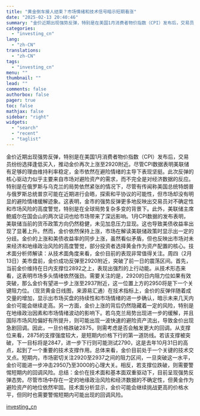 ```yaml
---
title: "黄金倒车接人结束？市场情绪和技术信号暗示短期看涨"
date: "2025-02-13 20:40:46"
summary: "金价近期出现强势反弹，特别是在美国1月消费者物价指数（CPI）发布后，交易员纷纷选择逢低买入，推动金..."
categories:
  - "investing_cn"
lang:
  - "zh-CN"
translations:
  - "zh-CN"
tags:
  - "investing_cn"
menu: ""
thumbnail: ""
lead: ""
comments: false
authorbox: false
pager: true
toc: false
mathjax: false
sidebar: "right"
widgets:
  - "search"
  - "recent"
  - "taglist"
---
```


金价近期出现强势反弹，特别是在美国1月消费者物价指数（CPI）发布后，交易员纷纷选择逢低买入，推动金价再次上涨至2920附近。尽管CPI数据表明美联储有足够的理由维持利率稳定，金市依然在避险情绪的主导下表现坚挺。此次反弹的核心驱动力似乎主要来自市场对避险资产的需求，而不完全是对经济数据的反应。特别是在俄罗斯与乌克兰的局势依然紧张的情况下，尽管有传闻称美国总统特朗普与俄罗斯总统普京可能在近期进行会晤，探索和平协议的可能性，但市场却没有明显的避险情绪缓解迹象。这表明，金市的强势反弹更多地反映出交易员对不确定性和市场风险的高度警觉，特别是在全球局势复杂多变的背景下。此外，美联储主席鲍威尔在国会山的两次证词也给市场带来了深远影响。1月CPI数据的发布表明，美联储当前的货币政策方向仍然稳健，未见加息压力显现。这也导致美债收益率出现了显著上升。然而，金价依然保持上涨，市场在解读美联储政策时显示出一定的分歧。金价的上涨和美债收益率的同步上涨，虽然看似矛盾，但也反映出市场对未来经济和地缘政治风险的高度警觉，部分投资者选择黄金作为资产配置的核心。技术面分析师解读：从技术面角度来看，金价目前的表现非常值得关注。周四（2月13日）美市盘前，金价成功反弹至2920附近，突破了前一日的震荡区间。首先，当前金价维持在日内支撑位2892之上，表现出强烈的上行动能。从技术形态来看，这表明市场多头情绪依然强劲。需要关注的是，2920的日内阻力位如果有效突破，那么金价有望进一步上涨至2937附近，这一位置上方的2950将是下一个关键阻力位。（现货黄金日线图，来源易汇通）在技术指标上，金价的反弹伴随着成交量的增加，显示出市场买盘的持续性和市场情绪的进一步确认，暗示未来几天内金价可能会继续走高。另一方面，金价上涨的背后仍然隐藏着一定的风险，特别是在地缘政治因素和市场情绪波动的影响下。若乌克兰局势出现进一步的缓解，并且国际市场风险偏好有所提升，则可能出现一波快速的避险资产流出，导致金价出现急剧回调。因此，一旦价格跌破2875，则需考虑是否会触发更大的回调。从支撑位来看，2875的支撑强度较大，是短期内价格下行的第一道防线。若该支撑被突破，下一目标将是2847，进一步下行则可能测试2790，这是去年10月31日的高点，起到了一个重要的技术支撑作用。总体来看，金价目前处于一个关键的技术交叉点。短期内，市场密切关注2920至2937之间的阻力区间，一旦突破这一水平，金价可能进一步冲击2950乃至3000的心理大关。相反，若支撑位跌破，则需要警惕短期内的回调风险。总结：金价在技术面和基本面双重驱动下，目前呈现强势反弹态势。尽管市场中存在一定的地缘政治风险和经济数据的不确定性，但黄金作为避险资产的地位依然牢固。技术面分析显示，金价可能会继续挑战更高的价格水平，但同时也需要警惕短期内可能出现的回调风险。

[investing_cn](https://cn.investing.com/news/commodities-news/article-2670266)
